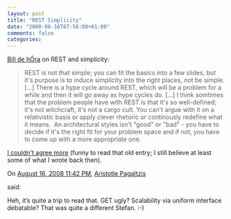 ```yaml
---
layout: post
title: "REST Simplicity"
date: "2008-08-16T07:56:00+01:00"
comments: false
categories: 
---
```


<p><a href="http://www.dehora.net/journal/2008/08/15/rest-as-an-engineering-discipline/">Bill de hÓra</a> on REST and simplicity:</p>

<blockquote>
<p>REST is not that simple; you can fit the basics into a few slides, but it's purpose is to induce simplicity into the right places, not be simple. [...] There is a hype cycle around REST, which will be a problem for a while and then it will go away as hype cycles do. [...] I think somtimes that the problem people have with REST is that it's so well-defined; it's not witchcraft, it's not a cargo cult. You can't argue with it on a relativistic basis or apply clever rhetoric or continously redefine what it means.  An architectural styles isn't "good" or "bad" - you have to decide if it's the right fit for your problem space and if not, you have to come up with a more appropriate one.</p>
</blockquote>

<p><a href="/blog/st/2004/10/on_rest.html">I couldn't agree more</a> (funny to read that old entry; I still believe at least some of what I wrote back then).</p>

<section class="comments">



<div class="comment" id="comment-1783">
On <a href="#comment-1783" title="Permalink to this comment">August 16, 2008 11:42 PM</a>, <a href="http://plasmasturm.org/" title="http://plasmasturm.org/" rel="nofollow">Aristotle Pagaltzis</a>

<a href="http://plasmasturm.org/" class="commenter-profile"></a>
said:
<p>Heh, it’s quite a trip to read that. GET ugly? Scalability via uniform interface debatable? That was quite a different Stefan. :-)</p>


</section>

